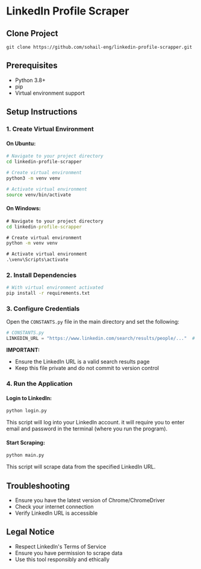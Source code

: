 # LinkedIn Profile Scraper

## Clone Project
```commandline
git clone https://github.com/sohail-eng/linkedin-profile-scrapper.git
```

## Prerequisites
- Python 3.8+
- pip
- Virtual environment support

## Setup Instructions

### 1. Create Virtual Environment

#### On Ubuntu:
```bash
# Navigate to your project directory
cd linkedin-profile-scrapper

# Create virtual environment
python3 -m venv venv

# Activate virtual environment
source venv/bin/activate
```

#### On Windows:
```cmd
# Navigate to your project directory
cd linkedin-profile-scrapper

# Create virtual environment
python -m venv venv

# Activate virtual environment
.\venv\Scripts\activate
```

### 2. Install Dependencies
```bash
# With virtual environment activated
pip install -r requirements.txt
```

### 3. Configure Credentials
Open the `CONSTANTS.py` file in the main directory and set the following:

```python
# CONSTANTS.py
LINKEDIN_URL = "https://www.linkedin.com/search/results/people/..."  # Your specific search URL
```

**IMPORTANT:** 
- Ensure the LinkedIn URL is a valid search results page
- Keep this file private and do not commit to version control

### 4. Run the Application

#### Login to LinkedIn:
```bash
python login.py
```
This script will log into your LinkedIn account. it will require you to enter email and password in the terminal (where you run the program).

#### Start Scraping:
```bash
python main.py
```
This script will scrape data from the specified LinkedIn URL.

## Troubleshooting
- Ensure you have the latest version of Chrome/ChromeDriver
- Check your internet connection
- Verify LinkedIn URL is accessible

## Legal Notice
- Respect LinkedIn's Terms of Service
- Ensure you have permission to scrape data
- Use this tool responsibly and ethically